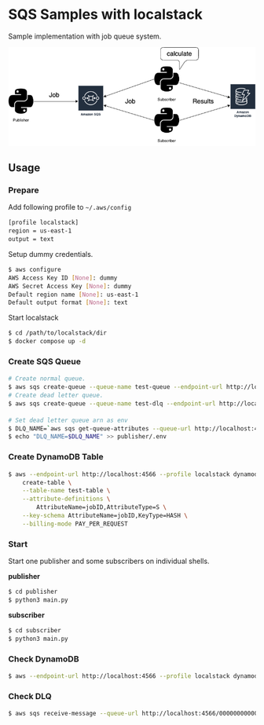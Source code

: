 # SQS Samples with localstack

Sample implementation with job queue system.

![System Architecture](./imgs/architecture.png )

## Usage

### Prepare

Add following profile to `~/.aws/config`

```sh
[profile localstack]
region = us-east-1
output = text
```

Setup dummy credentials.

```sh
$ aws configure
AWS Access Key ID [None]: dummy
AWS Secret Access Key [None]: dummy
Default region name [None]: us-east-1
Default output format [None]: text
```

Start localstack

```sh
$ cd /path/to/localstack/dir
$ docker compose up -d
```

### Create SQS Queue

```sh
# Create normal queue.
$ aws sqs create-queue --queue-name test-queue --endpoint-url http://localhost:4566 --profile localstack
# Create dead letter queue.
$ aws sqs create-queue --queue-name test-dlq --endpoint-url http://localhost:4566 --profile localstack 

# Set dead letter queue arn as env
$ DLQ_NAME=`aws sqs get-queue-attributes --queue-url http://localhost:4566/000000000000/test-dlq --attribute-names QueueArn --endpoint-url http://localhost:4566 --output json --profile localstack | jq -r '.Attributes.QueueArn'`
$ echo "DLQ_NAME=$DLQ_NAME" >> publisher/.env
```

### Create DynamoDB Table

```sh
$ aws --endpoint-url http://localhost:4566 --profile localstack dynamodb \
    create-table \
    --table-name test-table \
    --attribute-definitions \
        AttributeName=jobID,AttributeType=S \
    --key-schema AttributeName=jobID,KeyType=HASH \
    --billing-mode PAY_PER_REQUEST
```

### Start 

Start one publisher and some subscribers on individual shells.

**publisher**

```sh
$ cd publisher
$ python3 main.py
```

**subscriber**

```sh
$ cd subscriber
$ python3 main.py
```

### Check DynamoDB

```sh
$ aws --endpoint-url http://localhost:4566 --profile localstack dynamodb scan --table-name test-table
```

### Check DLQ

```sh
$ aws sqs receive-message --queue-url http://localhost:4566/000000000000/test-dlq --endpoint-url http://localhost:4566 --profile localstack
```
